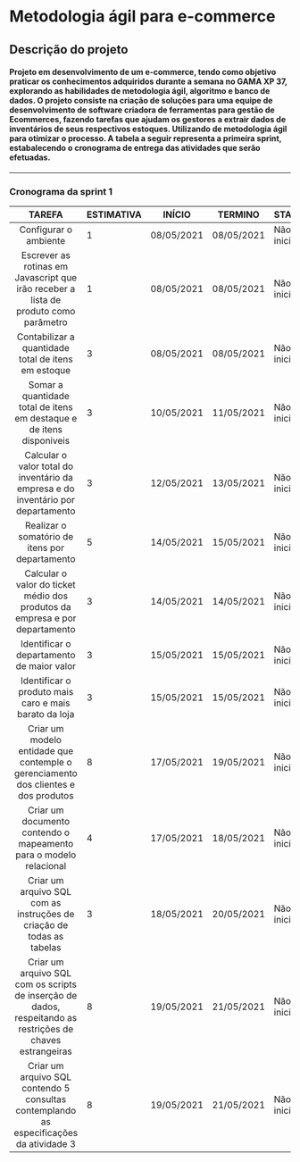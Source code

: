 # Metodologia ágil para e-commerce

## Descrição do projeto

#### Projeto em desenvolvimento de um e-commerce, tendo como objetivo praticar os conhecimentos adquiridos durante a semana no GAMA XP 37, explorando as habilidades de metodologia ágil, algoritmo e banco de dados. O projeto consiste na criação de soluções para uma equipe de desenvolvimento de software criadora de ferramentas para gestão de Ecommerces, fazendo tarefas que ajudam os gestores a extrair dados de inventários de seus respectivos estoques. Utilizando de metodologia ágil para otimizar o processo. A tabela a seguir representa a primeira sprint, estabalecendo o cronograma de entrega das atividades que serão efetuadas.
---
### Cronograma da sprint 1
|                                                    TAREFA                                                   | ESTIMATIVA | INÍCIO     | TERMINO    | STATUS       |
|:-----------------------------------------------------------------------------------------------------------:|------------|------------|------------|--------------|
| Configurar o ambiente                                                                                       |      1     | 08/05/2021 | 08/05/2021 | Não iniciada |
| Escrever as rotinas em Javascript que irão receber a lista de produto como parâmetro                        |      1     | 08/05/2021 | 08/05/2021 | Não iniciada |
| Contabilizar a quantidade total de itens em estoque                                                         |      3     | 08/05/2021 | 08/05/2021 | Não iniciada |
| Somar a quantidade total de itens em destaque e de itens disponiveis                                        |      3     | 10/05/2021 | 11/05/2021 | Não iniciada |
| Calcular o valor total do inventário da empresa e do inventário por departamento                            |      3     | 12/05/2021 | 13/05/2021 | Não iniciada |
| Realizar o somatório de itens por departamento                                                              |      5     | 14/05/2021 | 15/05/2021 | Não iniciada |
| Calcular o valor do ticket médio dos produtos da empresa e por departamento                                 |      3     | 14/05/2021 | 14/05/2021 | Não iniciada |
| Identificar o departamento de maior valor                                                                   |      3     | 15/05/2021 | 15/05/2021 | Não iniciada |
| Identificar o produto mais caro e mais barato da loja                                                       |      3     | 15/05/2021 | 15/05/2021 | Não iniciada |
| Criar um modelo entidade que contemple o gerenciamento dos clientes e dos produtos                          |      8     | 17/05/2021 | 19/05/2021 | Não iniciada |
| Criar um documento contendo o mapeamento para o modelo relacional                                           |      4     | 17/05/2021 | 18/05/2021 | Não iniciada |
| Criar um arquivo SQL com as instruções de criação de todas as tabelas                                       |      3     | 18/05/2021 | 20/05/2021 | Não iniciada |
| Criar um arquivo SQL com os scripts de inserção de dados, respeitando as restrições de chaves estrangeiras  |      8     | 19/05/2021 | 21/05/2021 | Não iniciada |
| Criar um arquivo SQL contendo 5 consultas contemplando as especificações da atividade 3                     |      8     | 19/05/2021 | 21/05/2021 | Não iniciada |

